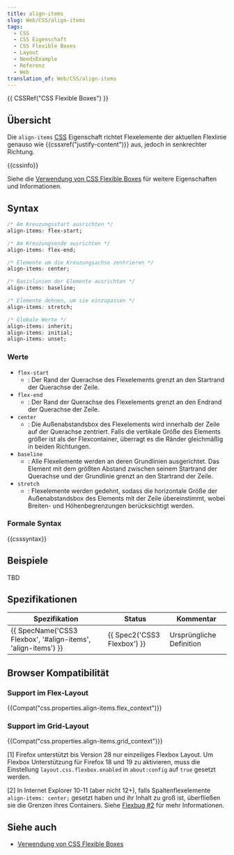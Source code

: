 ```yaml
---
title: align-items
slug: Web/CSS/align-items
tags:
  - CSS
  - CSS Eigenschaft
  - CSS Flexible Boxes
  - Layout
  - NeedsExample
  - Referenz
  - Web
translation_of: Web/CSS/align-items
---
```

{{ CSSRef("CSS Flexible Boxes") }}

## Übersicht

Die `align-items` [CSS](/de/docs/Web/CSS) Eigenschaft richtet Flexelemente der aktuellen Flexlinie genauso wie {{cssxref("justify-content")}} aus, jedoch in senkrechter Richtung.

{{cssinfo}}

Siehe die [Verwendung von CSS Flexible Boxes](/de/docs/Web/Guide/CSS/Flexible_boxes) für weitere Eigenschaften und Informationen.

## Syntax

```css
/* Am Kreuzungsstart ausrichten */
align-items: flex-start;

/* Am Kreuzungsende ausrichten */
align-items: flex-end;

/* Elemente um die Kreuzungsachse zentrieren */
align-items: center;

/* Basislinien der Elemente ausrichten */
align-items: baseline;

/* Elemente dehnen, um sie einzupassen */
align-items: stretch;

/* Globale Werte */
align-items: inherit;
align-items: initial;
align-items: unset;
```

### Werte

- `flex-start`
  - : Der Rand der Querachse des Flexelements grenzt an den Startrand der Querachse der Zeile.
- `flex-end`
  - : Der Rand der Querachse des Flexelements grenzt an den Endrand der Querachse der Zeile.
- `center`
  - : Die Außenabstandsbox des Flexelements wird innerhalb der Zeile auf der Querachse zentriert. Falls die vertikale Größe des Elements größer ist als der Flexcontainer, überragt es die Ränder gleichmäßig in beiden Richtungen.
- `baseline`
  - : Alle Flexelemente werden an deren Grundlinien ausgerichtet. Das Element mit dem größten Abstand zwischen seinem Startrand der Querachse und der Grundlinie grenzt an den Startrand der Zeile.
- `stretch`
  - : Flexelemente werden gedehnt, sodass die horizontale Größe der Außenabstandsbox des Elements mit der Zeile übereinstimmt, wobei Breiten- und Höhenbegrenzungen berücksichtigt werden.

### Formale Syntax

{{csssyntax}}

## Beispiele

TBD

## Spezifikationen

| Spezifikation                                                                    | Status                               | Kommentar                |
| -------------------------------------------------------------------------------- | ------------------------------------ | ------------------------ |
| {{ SpecName('CSS3 Flexbox', '#align-items', 'align-items') }} | {{ Spec2('CSS3 Flexbox') }} | Ursprüngliche Definition |

## Browser Kompatibilität

### Support im Flex-Layout

{{Compat("css.properties.align-items.flex_context")}}

### Support im Grid-Layout

{{Compat("css.properties.align-items.grid_context")}}

\[1] Firefox unterstützt bis Version 28 nur einzeiliges Flexbox Layout. Um Flexbox Unterstützung für Firefox 18 und 19 zu aktivieren, muss die Einstellung `layout.css.flexbox.enabled` in `about:config` auf `true` gesetzt werden.

\[2] In Internet Explorer 10-11 (aber nicht 12+), falls Spaltenflexelemente `align-items: center;` gesetzt haben und ihr Inhalt zu groß ist, überfließen sie die Grenzen ihres Containers. Siehe [Flexbug #2](https://github.com/philipwalton/flexbugs#2-column-flex-items-set-to-align-itemscenter-overflow-their-container) für mehr Informationen.

## Siehe auch

- [Verwendung von CSS Flexible Boxes](/de/docs/Web/Guide/CSS/Flexible_boxes "CSS/Using_CSS_flexible_boxes")
